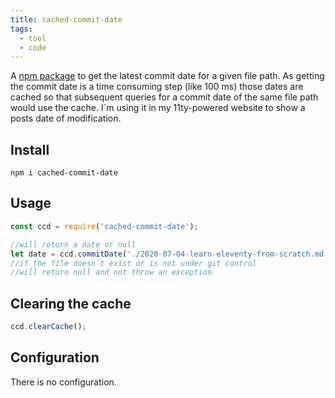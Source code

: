 ```yaml
---
title: cached-commit-date
tags: 
  - tool
  - code
---
```

A [npm package](https://www.npmjs.com/package/cached-commit-date) to get the latest commit date for a given file path. As getting the commit date is a time consuming step (like 100 ms) those dates are cached so that subsequent queries for a commit date of the same file path would use the cache. I´m using it in my 11ty-powered website to show a posts date of modification.

## Install

```shell
npm i cached-commit-date
```

## Usage

```js
const ccd = require('cached-commit-date');

//will return a date or null
let date = ccd.commitDate('./2020-07-04-learn-eleventy-from-scratch.md'); //2021-05-23T10:01:41.000Z
//if the file doesn´t exist or is not under git control
//will return null and not throw an exception
```

## Clearing the cache

```js
ccd.clearCache();
```

## Configuration

There is no configuration.
